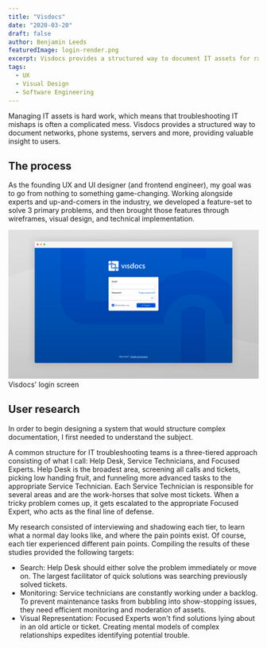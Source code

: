 ```yaml
---
title: "Visdocs"
date: "2020-03-20"
draft: false
author: Benjamin Leeds
featuredImage: login-render.png
excerpt: Visdocs provides a structured way to document IT assets for rapid problem resolution.
tags:
  - UX
  - Visual Design
  - Software Engineering
---
```


Managing IT assets is hard work, which means that troubleshooting IT mishaps is often a complicated mess. Visdocs provides a structured way to document networks, phone systems, servers and more, providing valuable insight to users.

## The process

As the founding UX and UI designer (and frontend engineer), my goal was to go from nothing to something game-changing. Working alongside experts and up-and-comers in the industry, we developed a feature-set to solve 3 primary problems, and then brought those features through wireframes, visual design, and technical implementation.

![](login-render.png) Visdocs' login screen

## User research

In order to begin designing a system that would structure complex documentation, I first needed to understand the subject.

A common structure for IT troubleshooting teams is a three-tiered approach consisting of what I call: Help Desk, Service Technicians, and Focused Experts. Help Desk is the broadest area, screening all calls and tickets, picking low handing fruit, and funneling more advanced tasks to the appropriate Service Technician. Each Service Technician is responsible for several areas and are the work-horses that solve most tickets. When a tricky problem comes up, it gets escalated to the appropriate Focused Expert, who acts as the final line of defense.

My research consisted of interviewing and shadowing each tier, to learn what a normal day looks like, and where the pain points exist. Of course, each tier experienced different pain points. Compiling the results of these studies provided the following targets:

- Search: Help Desk should either solve the problem immediately or move on. The largest facilitator of quick solutions was searching previously solved tickets.
- Monitoring: Service technicians are constantly working under a backlog. To prevent maintenance tasks from bubbling into show-stopping issues, they need efficient monitoring and moderation of assets.
- Visual Representation: Focused Experts won't find solutions lying about in an old article or ticket. Creating mental models of complex relationships expedites identifying potential trouble.

